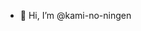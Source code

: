 - 👋 Hi, I’m @kami-no-ningen

<!---
kami-no-ningen/kami-no-ningen is a ✨ special ✨ repository because its `README.md` (this file) appears on your GitHub profile.
You can click the Preview link to take a look at your changes.
--->
